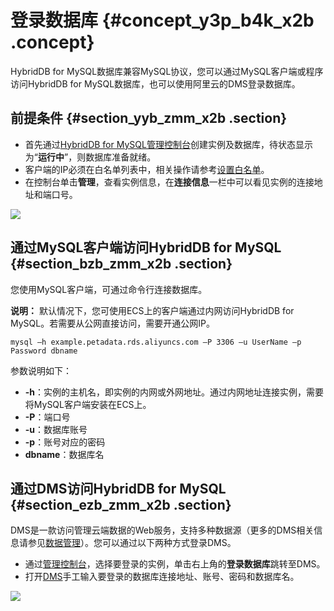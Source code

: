 # 登录数据库 {#concept_y3p_b4k_x2b .concept}

HybridDB for MySQL数据库兼容MySQL协议，您可以通过MySQL客户端或程序访问HybridDB for MySQL数据库，也可以使用阿里云的DMS登录数据库。

## 前提条件 {#section_yyb_zmm_x2b .section}

-   首先通过[HybridDB for MySQL管理控制台](https://petadata.console.aliyun.com/)创建实例及数据库，待状态显示为“**运行中**”，则数据库准备就绪。
-   客户端的IP必须在白名单列表中，相关操作请参考[设置白名单](intl.zh-CN/用户指南/管理实例/设置白名单.md#)。
-   在控制台单击**管理**，查看实例信息，在**连接信息**一栏中可以看见实例的连接地址和端口号。

![](http://static-aliyun-doc.oss-cn-hangzhou.aliyuncs.com/assets/img/18500/154053253911357_zh-CN.png)

## 通过MySQL客户端访问HybridDB for MySQL {#section_bzb_zmm_x2b .section}

您使用MySQL客户端，可通过命令行连接数据库。

**说明：** 默认情况下，您可使用ECS上的客户端通过内网访问HybridDB for MySQL。若需要从公网直接访问，需要开通公网IP。

```
mysql –h example.petadata.rds.aliyuncs.com –P 3306 –u UserName –p Password dbname
```

参数说明如下：

-   **-h**：实例的主机名，即实例的内网或外网地址。通过内网地址连接实例，需要将MySQL客户端安装在ECS上。
-   **-P**：端口号
-   **-u**：数据库账号
-   **-p**：账号对应的密码
-   **dbname**：数据库名

## 通过DMS访问HybridDB for MySQL {#section_ezb_zmm_x2b .section}

DMS是一款访问管理云端数据的Web服务，支持多种数据源（更多的DMS相关信息请参见[数据管理](https://help.aliyun.com/product/26437.html?spm=5176.doc47558.3.1.i3uyvi)）。您可以通过以下两种方式登录DMS。

-   通过[管理控制台](https://petadata.console.aliyun.com/)，选择要登录的实例，单击右上角的**登录数据库**跳转至DMS。
-   打开[DMS](https://www.aliyun.com/product/dms)手工输入要登录的数据库连接地址、账号、密码和数据库名。

![](http://static-aliyun-doc.oss-cn-hangzhou.aliyuncs.com/assets/img/18500/154053253910201_zh-CN.png)

